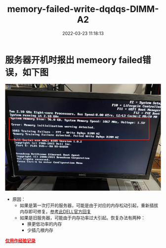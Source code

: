 ﻿---
title: memory-failed-write-dqdqs-DIMM-A2
date: 2022-03-23 11:18:13
tags: 
  - x86_64
  - memory
categories: 
  - usage
---

# 服务器开机时报出 memeory failed错误，如下图
![3-23-a](/images/3-23/3-23-a.jpg)

- 原因：
  - 如果是第一次打开的服务器，可能是由于对应的内存松动引起，重新插拔内存即可修复。<font color=blue>[参考此DELL官方回复](https://www.dell.com/community/PowerEdge-Hardware-General/Failed-Write-DqDqs-DIMM-B2/m-p/4532092)</font>
  - 如果是旧服务器，可能由于内存功率过大引起。恢复办法有两种：
    - 换更低功率的内存
	- 少插几根内存
	
**<u><font color=red>仅用作经验记录</font></u>**	